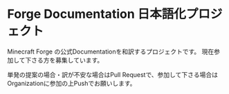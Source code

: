 # Forge Documentation 日本語化プロジェクト
Minecraft Forge の公式Documentationを和訳するプロジェクトです。
現在参加して下さる方を募集しています。

単発の提案の場合・訳が不安な場合はPull Requestで、参加して下さる場合はOrganizationに参加の上Pushでお願いします。